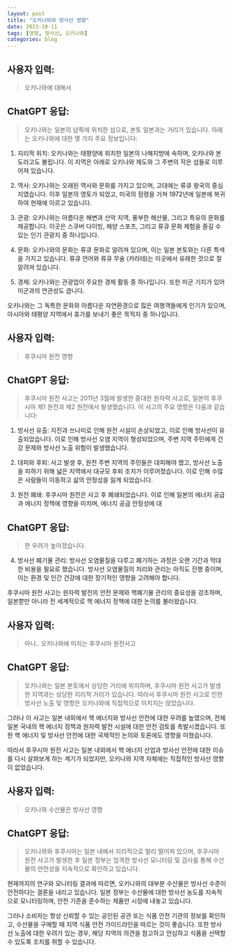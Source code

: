 ```yaml
---
layout: post
title: "오키나와와 방사선 영향"
date: 2023-10-11
tags: [영향, 방사선, 오키나와]
categories: blog
---
```


## 사용자 입력:
> 오키나와에 대해서

## ChatGPT 응답:
> 오키나와는 일본의 남쪽에 위치한 섬으로, 본토 일본과는 거리가 있습니다. 아래는 오키나와에 대한 몇 가지 주요 정보입니다:

1. 지리적 위치: 오키나와는 태평양에 위치한 일본의 나해지방에 속하며, 오키나와 본도라고도 불립니다. 이 지역은 아래로 오키나와 제도와 그 주변의 작은 섬들로 이루어져 있습니다.

2. 역사: 오키나와는 오래된 역사와 문화를 가지고 있으며, 고대에는 류큐 왕국의 중심지였습니다. 이후 일본의 영토가 되었고, 미국의 점령을 거쳐 1972년에 일본에 복귀하여 현재에 이르고 있습니다.

3. 관광: 오키나와는 아름다운 해변과 산악 지역, 풍부한 해산물, 그리고 특유의 문화를 제공합니다. 이곳은 스쿠버 다이빙, 해양 스포츠, 그리고 류큐 문화 체험을 즐길 수 있는 인기 관광지 중 하나입니다.

4. 문화: 오키나와의 문화는 류큐 문화로 알려져 있으며, 이는 일본 본토와는 다른 특색을 가지고 있습니다. 류큐 언어와 류큐 무술 (카라테)는 이곳에서 유래한 것으로 잘 알려져 있습니다.

5. 경제: 오키나와는 관광업이 주요한 경제 활동 중 하나입니다. 또한 미군 기지가 있어 미군과의 연관성도 큽니다.

오키나와는 그 독특한 문화와 아름다운 자연환경으로 많은 여행객들에게 인기가 있으며, 아시아와 태평양 지역에서 휴가를 보내기 좋은 목적지 중 하나입니다.

## 사용자 입력:
> 후쿠시마 원전 영향

## ChatGPT 응답:
> 후쿠시마 원전 사고는 2011년 3월에 발생한 중대한 원자력 사고로, 일본의 후쿠시마 제1 원전과 제2 원전에서 발생했습니다. 이 사고의 주요 영향은 다음과 같습니다:

1. 방사선 유출: 지진과 쓰나미로 인해 원전 시설이 손상되었고, 이로 인해 방사선이 유출되었습니다. 이로 인해 방사선 오염 지역이 형성되었으며, 주변 지역 주민에게 건강 문제와 방사선 노출 위험이 발생했습니다.

2. 대피와 후퇴: 사고 발생 후, 원전 주변 지역의 주민들은 대피해야 했고, 방사선 노출을 피하기 위해 넓은 지역에서 대규모 후퇴 조치가 이루어졌습니다. 이로 인해 수많은 사람들이 이동하고 삶의 안정성을 잃게 되었습니다.

3. 원전 폐쇄: 후쿠시마 원전은 사고 후 폐쇄되었습니다. 이로 인해 일본의 에너지 공급과 에너지 정책에 영향을 미치며, 에너지 공급 안정성에 대

## ChatGPT 응답:
> 한 우려가 높아졌습니다.

4. 방사선 폐기물 관리: 방사선 오염물질을 다루고 폐기하는 과정은 오랜 기간과 막대한 비용을 필요로 했습니다. 방사선 오염물질의 처리와 관리는 아직도 진행 중이며, 이는 환경 및 인간 건강에 대한 장기적인 영향을 고려해야 합니다.

후쿠시마 원전 사고는 원자력 발전의 안전 문제와 핵폐기물 관리의 중요성을 강조하며, 일본뿐만 아니라 전 세계적으로 핵 에너지 정책에 대한 논의를 불러왔습니다.

## 사용자 입력:
> 아니.. 오키나와에 미치는 후쿠시마 원전사고 

## ChatGPT 응답:
> 오키나와는 일본 본토에서 상당한 거리에 위치하며, 후쿠시마 원전 사고가 발생한 지역과는 상당한 지리적 거리가 있습니다. 따라서 후쿠시마 원전 사고로 인한 방사선 노출 및 영향은 오키나와에 직접적으로 미치지는 않았습니다.

그러나 이 사고는 일본 내외에서 핵 에너지와 방사선 안전에 대한 우려를 높였으며, 전체 일본 국내의 핵 에너지 정책과 원자력 발전 시설에 대한 안전 검토를 촉발시켰습니다. 또한 핵 에너지 및 방사선 안전에 대한 국제적인 논의와 토론에도 영향을 미쳤습니다.

따라서 후쿠시마 원전 사고는 일본 내외에서 핵 에너지 산업과 방사선 안전에 대한 이슈를 다시 살펴보게 하는 계기가 되었지만, 오키나와 지역 자체에는 직접적인 방사선 영향이 없었습니다.

## 사용자 입력:
> 오키나와 수산물은 방사선 영향

## ChatGPT 응답:
> 오키나와와 후쿠시마는 일본 내에서 지리적으로 멀리 떨어져 있으며, 후쿠시마 원전 사고가 발생한 후 일본 정부는 엄격한 방사선 모니터링 및 검사를 통해 수산물의 안전성을 지속적으로 확인하고 있습니다.

현재까지의 연구와 모니터링 결과에 따르면, 오키나와의 대부분 수산물은 방사선 수준이 안전하다는 결론을 내리고 있습니다. 일본 정부는 수산물에 대한 방사선 농도를 지속적으로 모니터링하며, 안전 기준을 준수하는 제품만 시장에 내놓고 있습니다.

그러나 소비자는 항상 신뢰할 수 있는 공인된 공관 또는 식품 안전 기관의 정보를 확인하고, 수산물을 구매할 때 지역 식품 안전 가이드라인을 따르는 것이 좋습니다. 또한 방사선 노출에 대한 우려가 있는 경우, 해당 지역의 의견을 참고하고 안심하고 식품을 선택할 수 있도록 조치를 취할 수 있습니다.

